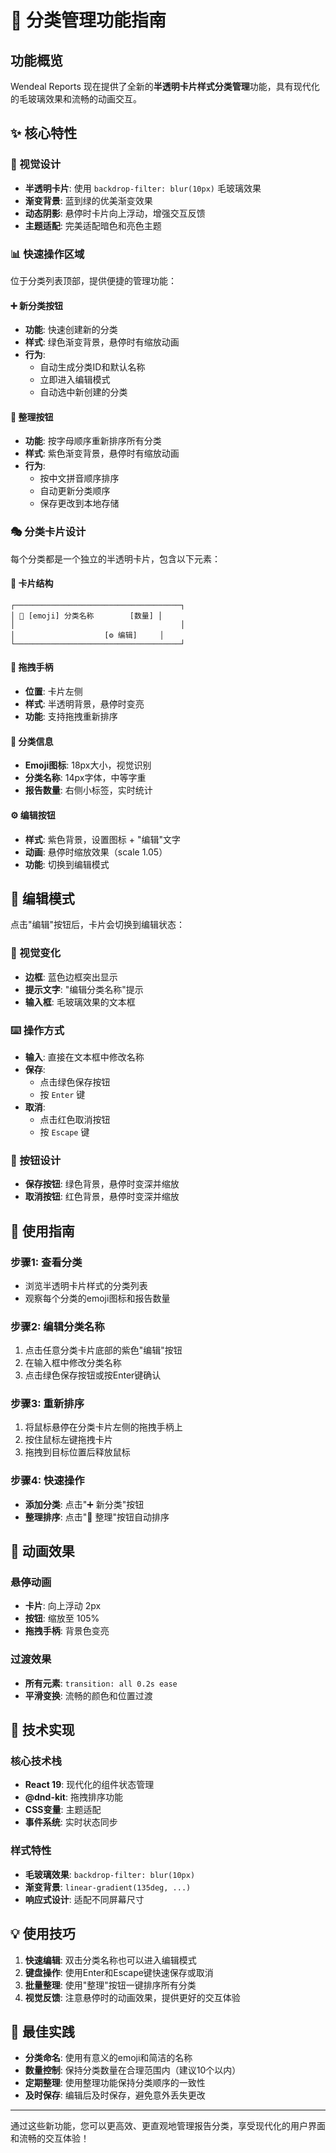 # 🎯 分类管理功能指南

## 功能概览

Wendeal Reports 现在提供了全新的**半透明卡片样式分类管理**功能，具有现代化的毛玻璃效果和流畅的动画交互。

## ✨ 核心特性

### 🎨 视觉设计

- **半透明卡片**: 使用 `backdrop-filter: blur(10px)` 毛玻璃效果
- **渐变背景**: 蓝到绿的优美渐变效果
- **动态阴影**: 悬停时卡片向上浮动，增强交互反馈
- **主题适配**: 完美适配暗色和亮色主题

### 📊 快速操作区域

位于分类列表顶部，提供便捷的管理功能：

#### ➕ 新分类按钮

- **功能**: 快速创建新的分类
- **样式**: 绿色渐变背景，悬停时有缩放动画
- **行为**:
  - 自动生成分类ID和默认名称
  - 立即进入编辑模式
  - 自动选中新创建的分类

#### 🎯 整理按钮

- **功能**: 按字母顺序重新排序所有分类
- **样式**: 紫色渐变背景，悬停时有缩放动画
- **行为**:
  - 按中文拼音顺序排序
  - 自动更新分类顺序
  - 保存更改到本地存储

### 🎭 分类卡片设计

每个分类都是一个独立的半透明卡片，包含以下元素：

#### 📌 卡片结构

```
┌─────────────────────────────────────┐
│ 🔧 [emoji] 分类名称        [数量] │
│                                     │
│                    [⚙️ 编辑]     │
└─────────────────────────────────────┘
```

#### 🔧 拖拽手柄

- **位置**: 卡片左侧
- **样式**: 半透明背景，悬停时变亮
- **功能**: 支持拖拽重新排序

#### 📝 分类信息

- **Emoji图标**: 18px大小，视觉识别
- **分类名称**: 14px字体，中等字重
- **报告数量**: 右侧小标签，实时统计

#### ⚙️ 编辑按钮

- **样式**: 紫色背景，设置图标 + "编辑"文字
- **动画**: 悬停时缩放效果（scale 1.05）
- **功能**: 切换到编辑模式

## 📝 编辑模式

点击"编辑"按钮后，卡片会切换到编辑状态：

### 🎨 视觉变化

- **边框**: 蓝色边框突出显示
- **提示文字**: "编辑分类名称"提示
- **输入框**: 毛玻璃效果的文本框

### ⌨️ 操作方式

- **输入**: 直接在文本框中修改名称
- **保存**:
  - 点击绿色保存按钮
  - 按 `Enter` 键
- **取消**:
  - 点击红色取消按钮
  - 按 `Escape` 键

### 🎯 按钮设计

- **保存按钮**: 绿色背景，悬停时变深并缩放
- **取消按钮**: 红色背景，悬停时变深并缩放

## 🚀 使用指南

### 步骤1: 查看分类

- 浏览半透明卡片样式的分类列表
- 观察每个分类的emoji图标和报告数量

### 步骤2: 编辑分类名称

1. 点击任意分类卡片底部的紫色"编辑"按钮
2. 在输入框中修改分类名称
3. 点击绿色保存按钮或按Enter键确认

### 步骤3: 重新排序

1. 将鼠标悬停在分类卡片左侧的拖拽手柄上
2. 按住鼠标左键拖拽卡片
3. 拖拽到目标位置后释放鼠标

### 步骤4: 快速操作

- **添加分类**: 点击"➕ 新分类"按钮
- **整理排序**: 点击"🎯 整理"按钮自动排序

## 🎪 动画效果

### 悬停动画

- **卡片**: 向上浮动 2px
- **按钮**: 缩放至 105%
- **拖拽手柄**: 背景色变亮

### 过渡效果

- **所有元素**: `transition: all 0.2s ease`
- **平滑变换**: 流畅的颜色和位置过渡

## 🔧 技术实现

### 核心技术栈

- **React 19**: 现代化的组件状态管理
- **@dnd-kit**: 拖拽排序功能
- **CSS变量**: 主题适配
- **事件系统**: 实时状态同步

### 样式特性

- **毛玻璃效果**: `backdrop-filter: blur(10px)`
- **渐变背景**: `linear-gradient(135deg, ...)`
- **响应式设计**: 适配不同屏幕尺寸

## 💡 使用技巧

1. **快速编辑**: 双击分类名称也可以进入编辑模式
2. **键盘操作**: 使用Enter和Escape键快速保存或取消
3. **批量整理**: 使用"整理"按钮一键排序所有分类
4. **视觉反馈**: 注意悬停时的动画效果，提供更好的交互体验

## 🎯 最佳实践

- **分类命名**: 使用有意义的emoji和简洁的名称
- **数量控制**: 保持分类数量在合理范围内（建议10个以内）
- **定期整理**: 使用整理功能保持分类顺序的一致性
- **及时保存**: 编辑后及时保存，避免意外丢失更改

---

通过这些新功能，您可以更高效、更直观地管理报告分类，享受现代化的用户界面和流畅的交互体验！
